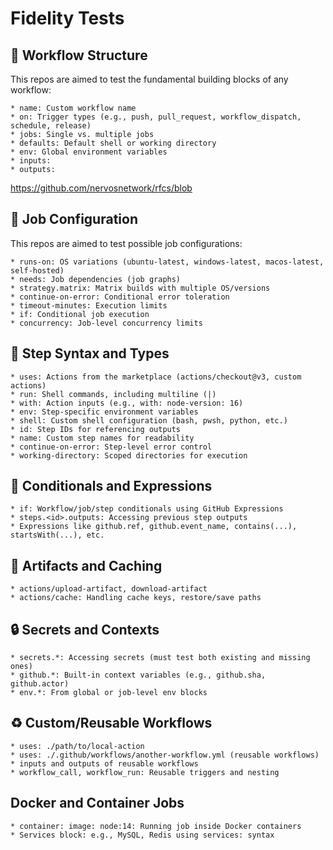 # Fidelity Tests

## 🧱 Workflow Structure

This repos are aimed to test the fundamental building blocks of any workflow:

    * name: Custom workflow name
    * on: Trigger types (e.g., push, pull_request, workflow_dispatch, schedule, release)
    * jobs: Single vs. multiple jobs
    * defaults: Default shell or working directory
    * env: Global environment variables
    * inputs:
    * outputs: 

https://github.com/nervosnetwork/rfcs/blob


## 🔁 Job Configuration

This repos are aimed to test possible job configurations:

    * runs-on: OS variations (ubuntu-latest, windows-latest, macos-latest, self-hosted)
    * needs: Job dependencies (job graphs)
    * strategy.matrix: Matrix builds with multiple OS/versions
    * continue-on-error: Conditional error toleration
    * timeout-minutes: Execution limits
    * if: Conditional job execution
    * concurrency: Job-level concurrency limits

## 🧩 Step Syntax and Types

    * uses: Actions from the marketplace (actions/checkout@v3, custom actions)
    * run: Shell commands, including multiline (|)
    * with: Action inputs (e.g., with: node-version: 16)
    * env: Step-specific environment variables
    * shell: Custom shell configuration (bash, pwsh, python, etc.)
    * id: Step IDs for referencing outputs
    * name: Custom step names for readability
    * continue-on-error: Step-level error control
    * working-directory: Scoped directories for execution

## 🧠 Conditionals and Expressions

    * if: Workflow/job/step conditionals using GitHub Expressions
    * steps.<id>.outputs: Accessing previous step outputs
    * Expressions like github.ref, github.event_name, contains(...), startsWith(...), etc.

## 🧰 Artifacts and Caching

    * actions/upload-artifact, download-artifact
    * actions/cache: Handling cache keys, restore/save paths

## 🔒 Secrets and Contexts

    * secrets.*: Accessing secrets (must test both existing and missing ones)
    * github.*: Built-in context variables (e.g., github.sha, github.actor)
    * env.*: From global or job-level env blocks

## ♻️ Custom/Reusable Workflows

    * uses: ./path/to/local-action
    * uses: ./.github/workflows/another-workflow.yml (reusable workflows)
    * inputs and outputs of reusable workflows
    * workflow_call, workflow_run: Reusable triggers and nesting

## Docker and Container Jobs

    * container: image: node:14: Running job inside Docker containers
    * Services block: e.g., MySQL, Redis using services: syntax